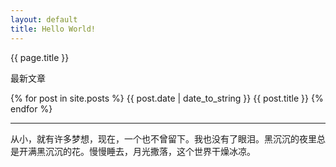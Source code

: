```yaml
---
layout: default
title: Hello World!
---
```



{{ page.title }}


最新文章


{% for post in site.posts %}
    {{ post.date | date_to_string }} {{ post.title }}
{% endfor %}

----

从小，就有许多梦想，现在，一个也不曾留下。我也没有了眼泪。黑沉沉的夜里总是开满黑沉沉的花。慢慢睡去，月光撒落，这个世界干燥冰凉。

